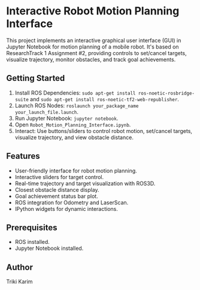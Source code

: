 # Interactive Robot Motion Planning Interface

This project implements an interactive graphical user interface (GUI) in Jupyter Notebook for motion planning of a mobile robot. It's based on ResearchTrack 1 Assignment #2, providing controls to set/cancel targets, visualize trajectory, monitor obstacles, and track goal achievements.

## Getting Started

1. Install ROS Dependencies: `sudo apt-get install ros-noetic-rosbridge-suite` and `sudo apt-get install ros-noetic-tf2-web-republisher`.
2. Launch ROS Nodes: `roslaunch your_package_name your_launch_file.launch`.
3. Run Jupyter Notebook: `jupyter notebook`.
4. Open `Robot_Motion_Planning_Interface.ipynb`.
5. Interact: Use buttons/sliders to control robot motion, set/cancel targets, visualize trajectory, and view obstacle distance.

## Features

- User-friendly interface for robot motion planning.
- Interactive sliders for target control.
- Real-time trajectory and target visualization with ROS3D.
- Closest obstacle distance display.
- Goal achievement status bar plot.
- ROS integration for Odometry and LaserScan.
- IPython widgets for dynamic interactions.

## Prerequisites

- ROS installed.
- Jupyter Notebook installed.

## Author

Triki Karim
